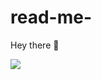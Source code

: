 # read-me-
Hey there :wave:

<img src="https://raw.githubusercontent.com/sagar-viradiya/sagar-viradiya/master/resources/banner.png">
<img src="https://raw.githubuserco
